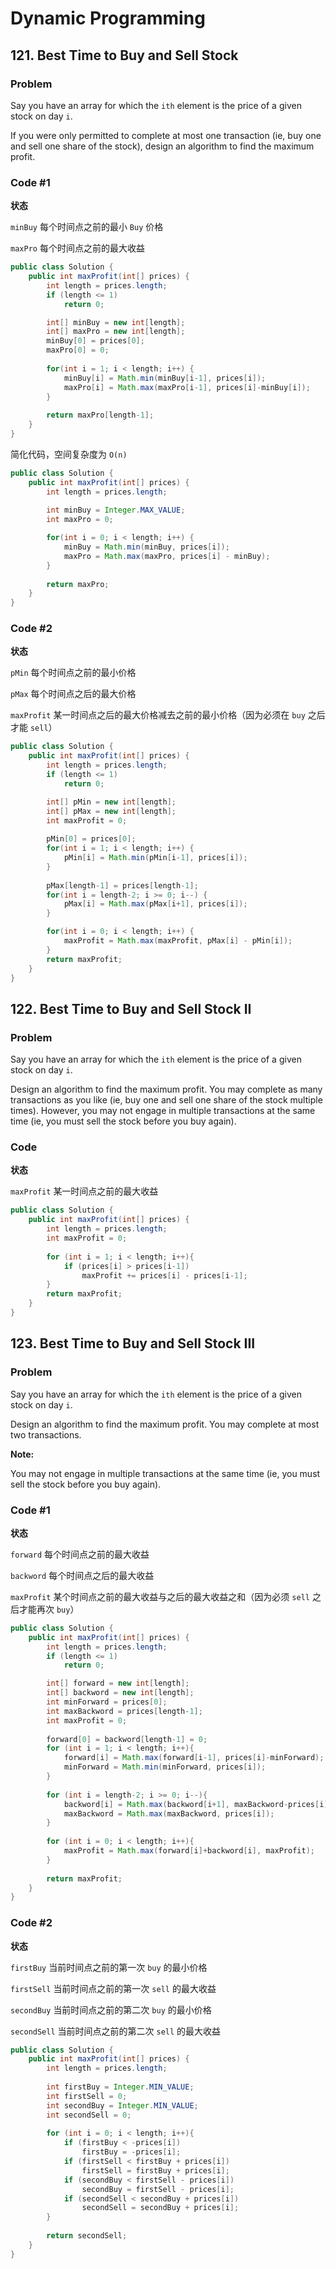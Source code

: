# Dynamic Programming
## 121. Best Time to Buy and Sell Stock
### Problem
Say you have an array for which the `ith` element is the price of a given stock on day `i`.

If you were only permitted to complete at most one transaction (ie, buy one and sell one share of the stock), design an algorithm to find the maximum profit.

### Code #1
**状态**

`minBuy` 每个时间点之前的最小 `Buy` 价格

`maxPro` 每个时间点之前的最大收益

```java
public class Solution {
    public int maxProfit(int[] prices) {
        int length = prices.length;
        if (length <= 1)
            return 0;

        int[] minBuy = new int[length];
        int[] maxPro = new int[length];
        minBuy[0] = prices[0];
        maxPro[0] = 0;
        
        for(int i = 1; i < length; i++) {
            minBuy[i] = Math.min(minBuy[i-1], prices[i]);
            maxPro[i] = Math.max(maxPro[i-1], prices[i]-minBuy[i]);
        }
        
        return maxPro[length-1];
    }
}
```

简化代码，空间复杂度为 `O(n)`

```java
public class Solution {
    public int maxProfit(int[] prices) {
        int length = prices.length;
    
        int minBuy = Integer.MAX_VALUE;
        int maxPro = 0;

        for(int i = 0; i < length; i++) {
            minBuy = Math.min(minBuy, prices[i]);
            maxPro = Math.max(maxPro, prices[i] - minBuy);
        }
        
        return maxPro;
    }
}
```

### Code #2
**状态**

`pMin` 每个时间点之前的最小价格

`pMax` 每个时间点之后的最大价格

`maxProfit` 某一时间点之后的最大价格减去之前的最小价格（因为必须在 `buy` 之后才能 `sell`）

```java
public class Solution {
    public int maxProfit(int[] prices) {
        int length = prices.length;
        if (length <= 1)
            return 0;

        int[] pMin = new int[length];
        int[] pMax = new int[length];
        int maxProfit = 0;
    
        pMin[0] = prices[0];
        for(int i = 1; i < length; i++) {
            pMin[i] = Math.min(pMin[i-1], prices[i]);
        }
        
        pMax[length-1] = prices[length-1];
        for(int i = length-2; i >= 0; i--) {
            pMax[i] = Math.max(pMax[i+1], prices[i]);
        }

        for(int i = 0; i < length; i++) {
            maxProfit = Math.max(maxProfit, pMax[i] - pMin[i]);
        }
        return maxProfit;
    }
}
```

## 122. Best Time to Buy and Sell Stock II
### Problem
Say you have an array for which the `ith` element is the price of a given stock on day `i`.

Design an algorithm to find the maximum profit. You may complete as many transactions as you like (ie, buy one and sell one share of the stock multiple times). However, you may not engage in multiple transactions at the same time (ie, you must sell the stock before you buy again).

### Code
**状态**

`maxProfit` 某一时间点之前的最大收益

```java
public class Solution {
    public int maxProfit(int[] prices) {
        int length = prices.length;
        int maxProfit = 0;
        
        for (int i = 1; i < length; i++){
            if (prices[i] > prices[i-1])
                maxProfit += prices[i] - prices[i-1];
        }
        return maxProfit;
    }
}
```

## 123. Best Time to Buy and Sell Stock III
### Problem
Say you have an array for which the `ith` element is the price of a given stock on day `i`.

Design an algorithm to find the maximum profit. You may complete at most two transactions.

**Note:**

You may not engage in multiple transactions at the same time (ie, you must sell the stock before you buy again).

### Code #1
**状态**

`forward`  每个时间点之前的最大收益

`backword` 每个时间点之后的最大收益

`maxProfit` 某个时间点之前的最大收益与之后的最大收益之和（因为必须 `sell` 之后才能再次 `buy`）

```java
public class Solution {
    public int maxProfit(int[] prices) {
        int length = prices.length;
        if (length <= 1)
            return 0;

        int[] forward = new int[length];
        int[] backword = new int[length];
        int minForward = prices[0];
        int maxBackword = prices[length-1];
        int maxProfit = 0;
        
        forward[0] = backword[length-1] = 0;
        for (int i = 1; i < length; i++){
            forward[i] = Math.max(forward[i-1], prices[i]-minForward);
            minForward = Math.min(minForward, prices[i]);
        }
        
        for (int i = length-2; i >= 0; i--){
            backword[i] = Math.max(backword[i+1], maxBackword-prices[i]);
            maxBackword = Math.max(maxBackword, prices[i]);
        }
        
        for (int i = 0; i < length; i++){
            maxProfit = Math.max(forward[i]+backword[i], maxProfit);
        }
        
        return maxProfit;
    }
}
```

### Code #2
**状态**

`firstBuy` 当前时间点之前的第一次 `buy` 的最小价格

`firstSell` 当前时间点之前的第一次 `sell` 的最大收益

`secondBuy` 当前时间点之前的第二次 `buy` 的最小价格

`secondSell` 当前时间点之前的第二次 `sell` 的最大收益

```java
public class Solution {
    public int maxProfit(int[] prices) {
        int length = prices.length;
        
        int firstBuy = Integer.MIN_VALUE;
        int firstSell = 0;
        int secondBuy = Integer.MIN_VALUE;
        int secondSell = 0;
        
        for (int i = 0; i < length; i++){
            if (firstBuy < -prices[i])
                firstBuy = -prices[i];
            if (firstSell < firstBuy + prices[i])
                firstSell = firstBuy + prices[i];
            if (secondBuy < firstSell - prices[i])
                secondBuy = firstSell - prices[i];
            if (secondSell < secondBuy + prices[i])
                secondSell = secondBuy + prices[i];
        }
        
        return secondSell;
    }
}
```
